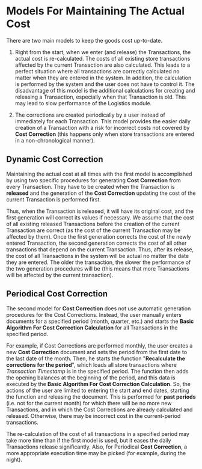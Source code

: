# Models For Maintaining The Actual Cost

There are two main models to keep the goods cost up-to-date.

1.	Right from the start, when we enter (and release) the Transactions, the actual cost is re-calculated. The costs of all existing store transactions affected by the current Transaction are also calculated. This leads to a perfect situation where all transactions are correctly calculated no matter when they are entered in the system. In addition, the calculation is performed by the system and the user does not have to control it. The disadvantage of this model is the additional calculations for creating and releasing a Transaction, especially when that Transaction is old. This may lead to slow performance of the Logistics module.

2.	The corrections are created periodically by a user instead of immediately for each Transaction. This model provides the easier daily creation of a Transaction with a risk for incorrect costs not covered by <b>Cost Correction</b> (this happens only when store transactions are entered in a non-chronological manner).

## Dynamic Cost Correction

Maintaining the actual cost at all times with the first model is accomplished by using two specific procedures for generating <b>Cost Correction</b> from every Transaction. They have to be created when the Transaction is <b>released</b> and the generation of the <b>Cost Correction</b> updating the cost of the current Transaction is performed first.

Thus, when the Transaction is released, it will have its original cost, and the first generation will correct its values if necessary. We assume that the cost of all existing released Transactions before the creation of the current Transaction are correct (as the cost of the current Transaction may be affected by them). Once the first generation corrects the cost of the newly entered Transaction, the second generation corrects the cost of all other transactions that depend on the current Transaction. Thus, after its release, the cost of all Transactions in the system will be actual no matter the date they are entered. The older the transaction, the slower the performance of the two generation procedures will be (this means that more Transactions will be affected by the current transaction).

## Periodical Cost Correction

The second model for <b>Cost Correction</b> does not use automatic generation procedures for the Cost Corrections. Instead, the user manually enters documents for a specified period (month, quarter, etc.) and starts the <b>Basic Algorithm For Cost Correction Calculation</b> for all Transactions in the specified period.

For example, if Cost Corrections are performed monthly, the user creates a new <b>Cost Correction</b> document and sets the period from the first date to the last date of the month. Then, he starts the function "<b>Recalculate the corrections for the period</b>", which loads all store transactions where <i>Transaction Timestamp</i> is in the specified period. The function then adds the opening balances at the beginning of the period, and this data is executed by the <b>Basic Algorithm For Cost Correction Calculation</b>. So, the actions of the user are limited to entering the start and end dates, starting the function and releasing the document. This is performed for <b>past periods</b> (i.e. not for the current month) for which there will be no more new Transactions, and in which the Cost Corrections are already calculated and released. Otherwise, there may be incorrect cost in the current-period transactions.

The re-calculation of the cost of all transactions in a specified period may take more time than if the first model is used, but it eases the daily Transactions release significantly. Also, for Periodical <b>Cost Correction</b>, a more appropriate execution time may be picked (for example, during the night).

